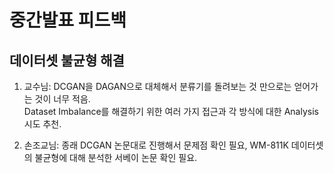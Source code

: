 # 중간발표 피드백

## 데이터셋 불균형 해결

1. 교수님:
DCGAN을 DAGAN으로 대체해서 분류기를 돌려보는 것 만으로는 얻어가는 것이 너무 적음.<br/>
Dataset Imbalance를 해결하기 위한 여러 가지 접근과 각 방식에 대한 Analysis 시도 추천.<br/>

3. 손조교님:
종래 DCGAN 논문대로 진행해서 문제점 확인 필요, WM-811K 데이터셋의 불균형에 대해 분석한 서베이 논문 확인 필요.


